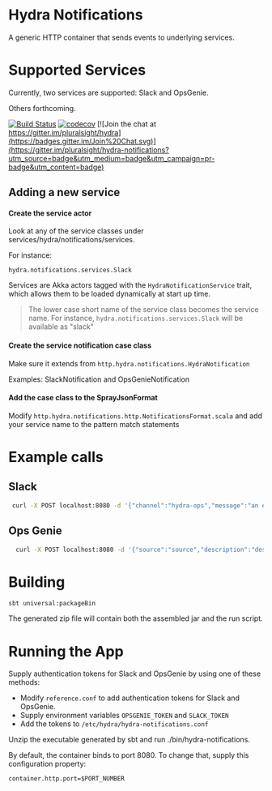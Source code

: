 # Hydra Notifications

A generic HTTP container that sends events to underlying services.

# Supported Services

Currently, two services are supported: Slack and OpsGenie.

Others forthcoming.

[![Build Status](https://travis-ci.org/pluralsight/hydra-notifications.svg?branch=master)](https://travis-ci.org/pluralsight/hydra-notifications)
[![codecov](https://codecov.io/gh/pluralsight/hydra-notifications/branch/master/graph/badge.svg)](https://codecov.io/gh/pluralsight/hydra-notifications)
[![Join the chat at https://gitter.im/pluralsight/hydra](https://badges.gitter.im/Join%20Chat.svg)](https://gitter.im/pluralsight/hydra-notifications?utm_source=badge&utm_medium=badge&utm_campaign=pr-badge&utm_content=badge)


## Adding a new service

#### Create the service actor

Look at any of the service classes under services/hydra/notifications/services.

For instance:

`hydra.notifications.services.Slack`

Services are Akka actors tagged with the `HydraNotificationService` trait, which allows them to be loaded dynamically at 
start up time.

> The lower case short name of the service class becomes the service name. For instance, `hydra.notifications.services.Slack` will be available as "slack"


#### Create the service notification case class 

Make sure it extends from `http.hydra.notifications.HydraNotification`

Examples: SlackNotification and OpsGenieNotification


#### Add the case class to the SprayJsonFormat 

Modify `http.hydra.notifications.http.NotificationsFormat.scala` and add your service name to the pattern match statements

# Example calls

## Slack

```bash
 curl -X POST localhost:8080 -d '{"channel":"hydra-ops","message":"an error occured","service":"slack"}'  -H "Content-Type:application/json"
```
 
## Ops Genie
 
```bash
  curl -X POST localhost:8080 -d '{"source":"source","description":"description","tags":["tag1","tag2"],"service":"opsgenie","alias":"alias","note":"note","team":"team","entity":"entity","message":"message","user":"user"}' -H "Content-Type:application/json"
``` 

# Building
 `sbt universal:packageBin`
 
 The generated zip file will contain both the assembled jar and the run script.
 
# Running the App

Supply authentication tokens for Slack and OpsGenie by using one of these methods:
- Modify `reference.conf` to add authentication tokens for Slack and OpsGenie.
- Supply environment variables `OPSGENIE_TOKEN` and `SLACK_TOKEN`
- Add the tokens to `/etc/hydra/hydra-notifications.conf`

Unzip the executable generated by sbt and run ./bin/hydra-notifications.

By default, the container binds to port 8080.  To change that, supply this configuration property:

`container.http.port=$PORT_NUMBER`
